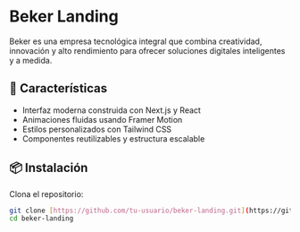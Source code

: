 # Beker Landing

Beker es una empresa tecnológica integral que combina creatividad, innovación y alto rendimiento para ofrecer soluciones digitales inteligentes y a medida.

## 🚀 Características

- Interfaz moderna construida con Next.js y React
- Animaciones fluidas usando Framer Motion
- Estilos personalizados con Tailwind CSS
- Componentes reutilizables y estructura escalable

## 📦 Instalación

Clona el repositorio:

```bash
git clone [https://github.com/tu-usuario/beker-landing.git](https://github.com/tu-usuario/beker-landing.git)
cd beker-landing